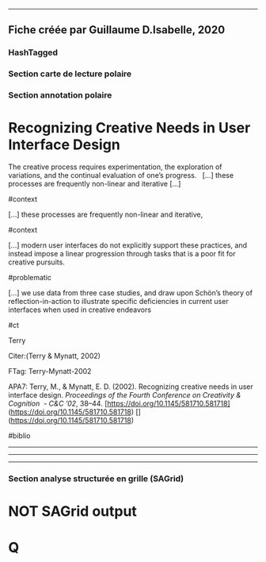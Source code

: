 
----
Fiche créée par Guillaume D.Isabelle, 2020 
---- 

### HashTagged 


### Section carte de lecture polaire
### Section annotation polaire
Recognizing Creative Needs in User Interface Design
===================================================



The creative process requires experimentation, the exploration of variations, and the continual evaluation of one’s progress.   [...] these processes are frequently non-linear and iterative [...] 

  

#context



 [...] these processes are frequently non-linear and iterative,

#context



 [...] modern user interfaces do not explicitly support these practices, and instead impose a linear progression through tasks that is a poor fit for creative pursuits.

  

#problematic



 [...] we use data from three case studies, and draw upon Schön’s theory of reflection-in-action to illustrate specific deficiencies in current user interfaces when used in creative endeavors

  

#ct



Terry

  

Citer:(Terry & Mynatt, 2002)

FTag: Terry-Mynatt-2002

APA7: Terry, M., & Mynatt, E. D. (2002). Recognizing creative needs in user interface design. _Proceedings of the Fourth Conference on Creativity & Cognition  - C&C ’02_, 38–44. [https://doi.org/10.1145/581710.581718] (https://doi.org/10.1145/581710.581718) [] (https://doi.org/10.1145/581710.581718)

#biblio

---------------------------------------------------------------------------------






----

----



### Section analyse structurée en grille (SAGrid)


# NOT SAGrid output

# Q

